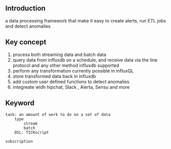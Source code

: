 ## Introduction
a data processing framework that make it easy to create alerts, run ETL jobs and detect anomalies

## Key concept

1. process both streaming data and batch data  
2. query data from influxdb on a schedule, and receive data via the line protocol and any other method influxdb supported  
3. perform any transformation currently possible in influxQL  
4. store transformed data back in influxdb  
5. add custom user defined functions to detect anomalies  
6. integreate widh hipchat, Slack , Alerta, Sensu and more  


## Keyword
```
task: an amount of work to do on a set of data
    type
        stream
        batch
    DSL: TICKscript

subscription
```